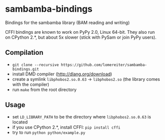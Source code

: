 sambamba-bindings
=================

Bindings for the sambamba library (BAM reading and writing)

CFFI bindings are known to work on PyPy 2.0, Linux 64-bit.
They also run on CPython 2.\*, but about 5x slower (stick with PySam or join PyPy users).

## Compilation
- `git clone --recursive https://github.com/lomereiter/sambamba-bindings.git`
- install DMD compiler (http://dlang.org/download)
- create a symlink `libphobos2.so.0.63` -> `libphobos2.so` (the library comes with the compiler)
- run `make` from the root directory

## Usage
- set `LD_LIBRARY_PATH` to be the directory where `libphobos2.so.0.63` is located
- if you use CPython 2.\*, install CFFI: `pip install cffi`
- try to run `python python/example.py`
